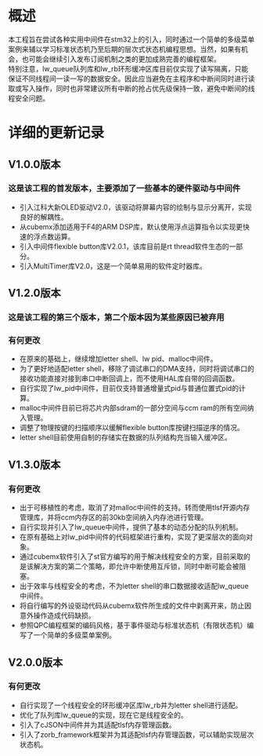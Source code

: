 # 概述
本工程旨在尝试各种实用中间件在stm32上的引入，同时通过一个简单的多级菜单案例来辅以学习标准状态机乃至后期的层次式状态机编程思想。当然，如果有机会，也可能会继续引入发布订阅机制之类的更加成熟完善的编程框架。  
特别注意，lw_queue队列库和lw_rb环形缓冲区库目前仅实现了读写隔离，只能保证不同线程间一读一写的数据安全。因此应当避免在主程序和中断间同时进行读取或写入操作，同时也非常建议所有中断的抢占优先级保持一致，避免中断间的线程安全问题。
# 详细的更新记录
## V1.0.0版本
### 这是该工程的首发版本，主要添加了一些基本的硬件驱动与中间件
* 引入江科大新OLED驱动V2.0，该驱动将屏幕内容的绘制与显示分离开，实现良好的解耦性。  
* 从cubemx添加适用于F4的ARM DSP库，默认使用浮点运算指令以实现更快速的浮点数运算。  
* 引入中间件flexible button库V2.0.1，该库目前是rt thread软件生态的一部分。  
* 引入MultiTimer库V2.0，这是一个简单易用的软件定时器库。   

## V1.2.0版本
### 这是该工程的第三个版本，第二个版本因为某些原因已被弃用
### 有何更改
* 在原来的基础上，继续增加letter shell、lw pid、malloc中间件。
* 为了更好地适配letter shell，移除了调试串口的DMA支持，同时将调试串口的接收功能直接对接到串口中断回调上，而不使用HAL库自带的回调函数。
* 自行实现了lw_pid中间件，目前仅支持普通增量式pid与普通位置式pid的计算。
* malloc中间件目前已将芯片内部sdram的一部分空间与ccm ram的所有空间纳入管理。
* 调整了物理按键的扫描顺序以缓解flexible button库按键扫描逆序的情况。
* letter shell目前使用自制的存储实在数据的队列结构充当输入缓冲区。

## V1.3.0版本
### 有何更改
* 出于可移植性的考虑，取消了对malloc中间件的支持。转而使用tlsf开源内存管理库，并将ccm内存区的前30kb空间纳入内存池进行管理。  
* 自行实现并引入了lw_queue中间件，提供了基本的动态分配的队列机制。  
* 在原有基础上对lw_pid中间件的代码框架进行重构，实现了更深层次的面向对象。  
* 通过cubemx软件引入了st官方编写的用于解决线程安全的方案，目前采取的是该解决方案的第二个策略，即允许中断使用互斥锁，同时中断可能会被阻塞。  
* 出于效率与线程安全的考虑，不为letter shell的串口数据接收适配lw_queue中间件。  
* 将自行编写的外设驱动代码从cubemx软件所生成的文件中剥离开来，防止因意外操作造成代码缺损。
* 参照QPC编程框架的编码风格，基于事件驱动与标准状态机（有限状态机）编写了一个简单的多级菜单案例。  

## V2.0.0版本
### 有何更改
* 自行实现了一个线程安全的环形缓冲区库lw_rb并为letter shell进行适配。
* 优化了队列库lw_queue的实现，现在它是线程安全的。
* 引入了cJSON中间件并为其适配tlsf内存管理函数。
* 引入了zorb_framework框架并为其适配tlsf内存管理函数，可以辅助实现层次状态机。  
